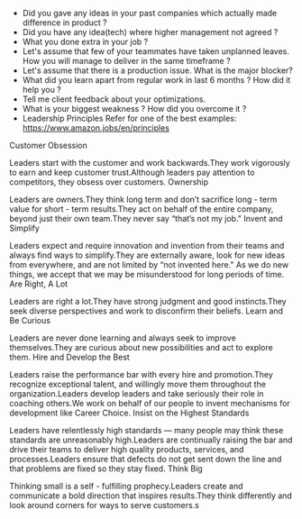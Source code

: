 * Did you gave any ideas in your past companies which actually made difference in product ?
* Did you have any idea(tech) where higher management not agreed ?
* What you done extra in your job ?
* Let's assume that few of your teammates have taken unplanned leaves. How you will manage to deliver in 
the same timeframe ?
* Let's assume that there is a production issue. What is the major blocker?
* What did you learn apart from regular work in last 6 months ? How did it help you ?
* Tell me client feedback about your optimizations.
* What is your biggest weakness ? How did you overcome it ?
* Leadership Principles
Refer for one of the best examples: https://www.amazon.jobs/en/principles

Customer Obsession

Leaders start with the customer and work backwards.They work vigorously to earn and keep customer trust.Although leaders pay attention to competitors, they obsess over customers.
    Ownership

Leaders are owners.They think long term and don’t sacrifice long - term value for short - term results.They act on behalf of the entire company, beyond just their own team.They never say “that’s not my job."
Invent and Simplify

Leaders expect and require innovation and invention from their teams and always find ways to simplify.They are externally aware, look for new ideas from everywhere, and are not limited by “not invented here." As we do new things, we accept that we may be misunderstood for long periods of time.
Are Right, A Lot

Leaders are right a lot.They have strong judgment and good instincts.They seek diverse perspectives and work to disconfirm their beliefs.
Learn and Be Curious

Leaders are never done learning and always seek to improve themselves.They are curious about new possibilities and act to explore them.
Hire and Develop the Best

Leaders raise the performance bar with every hire and promotion.They recognize exceptional talent, and willingly move them throughout the organization.Leaders develop leaders and take seriously their role in coaching others.We work on behalf of our people to invent mechanisms for development like Career Choice.
Insist on the Highest Standards

Leaders have relentlessly high standards — many people may think these standards are unreasonably high.Leaders are continually raising the bar and drive their teams to deliver high quality products, services, and processes.Leaders ensure that defects do not get sent down the line and that problems are fixed so they stay fixed.
Think Big

Thinking small is a self - fulfilling prophecy.Leaders create and communicate a bold direction that inspires results.They think differently and look around corners for ways to serve customers.s

